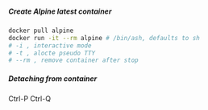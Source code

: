 ##### Create Alpine latest container
```bash
docker pull alpine
docker run -it --rm alpine # /bin/ash, defaults to sh
# -i , interactive mode
# -t , alocte pseudo TTY
# --rm , remove container after stop
```
##### Detaching from container 
Ctrl-P Ctrl-Q
